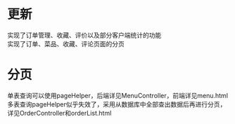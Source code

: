 ﻿# 更新
实现了订单管理、收藏、评价以及部分客户端统计的功能  
实现了订单、菜品、收藏、评论页面的分页
# 分页
单表查询可以使用pageHelper，后端详见MenuController，前端详见menu.html  
多表查询pageHelper似乎失效了，采用从数据库中全部查出数据后再进行分页，详见OrderController和orderList.html
